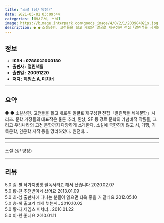 ```yaml
---
title: "소설 (상/ 양장)"
date: 2021-05-02 03:09:44
categories: [국내도서, 소설]
image: https://bimage.interpark.com/goods_image/4/0/2/1/203984021s.jpg
description: ● ● 소설상편. 고전들을 젊고 새로운 얼굴로 재구성한 전집「열린책들 세계문학」시리즈. 문학 거장들의 대표작은 물론 추리, 환상, SF 등 장르 문학의 기념비적 작품들, 그리고 우리나라의 고전 문학까지 다양하게 소개한다. 소설에 국한하지 않고 시, 기행, 기록문학, 인문학 저작 등을
---
```


## **정보**

- **ISBN : 9788932909189**
- **출판사 : 열린책들**
- **출판일 : 20091220**
- **저자 : 제임스 A. 미치너**

------



## **요약**

●  ●  소설상편. 고전들을 젊고 새로운 얼굴로 재구성한 전집「열린책들 세계문학」시리즈. 문학 거장들의 대표작은 물론 추리, 환상, SF 등 장르 문학의 기념비적 작품들, 그리고 우리나라의 고전 문학까지 다양하게 소개한다. 소설에 국한하지 않고 시, 기행, 기록문학, 인문학 저작 등을 망라하였다. 원전에... 

------



------


소설 (상/ 양장) 

------


## **리뷰** 

5.0 김-별 작가지망생 필독서라고 해서 샀습니다 2020.02.07 <br/>5.0 황-천 추천받아서 샀어요 2013.01.09 <br/>5.0 최-임 출판사에 다니는 분들이 읽으면 더욱 좋을 거 같네요 2012.05.10 <br/>5.0 송-혜 출고가 왜케 늦는지.. 2010.10.02 <br/>5.0 황-자 제임스 미치너.. 2010.01.22 <br/>5.0 이-민 좋네요 2010.01.11 <br/>
